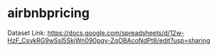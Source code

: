 # airbnbpricing
Dataset Link: https://docs.google.com/spreadsheets/d/12w-HzF_CsvkRG9wSsl5SkjWn090pqy-ZqOBAcoNdPt8/edit?usp=sharing
